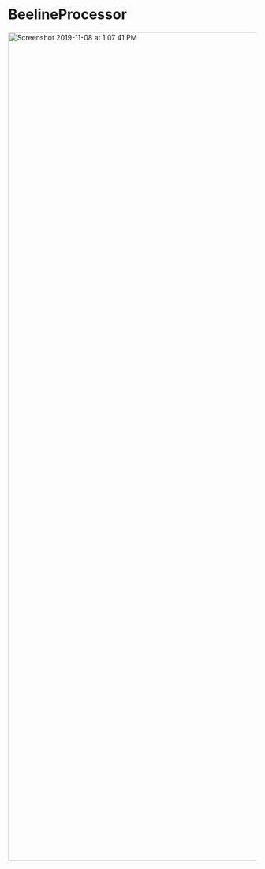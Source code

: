 # BeelineProcessor


<img width="1678" alt="Screenshot 2019-11-08 at 1 07 41 PM" src="https://user-images.githubusercontent.com/8262606/68458499-f9bbc000-0228-11ea-9c0f-1da5db61d504.png">
